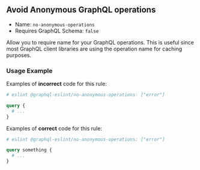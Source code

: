 ## Avoid Anonymous GraphQL operations

- Name: `no-anonymous-operations`
- Requires GraphQL Schema: `false`

Allow you to require name for your GraphQL operations. This is useful since most GraphQL client libraries are using the operation name for caching purposes.

### Usage Example

Examples of **incorrect** code for this rule:

```graphql
# eslint @graphql-eslint/no-anonymous-operations: ["error"]

query {
  # ...
}
```

Examples of **correct** code for this rule:

```graphql
# eslint @graphql-eslint/no-anonymous-operations: ["error"]

query something {
  # ...
}
```

